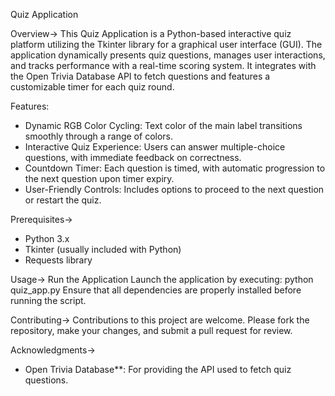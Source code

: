 Quiz Application

Overview->
This Quiz Application is a Python-based interactive quiz platform utilizing the Tkinter library for a graphical user interface (GUI). The application dynamically presents quiz questions, manages user interactions, and tracks performance with a real-time scoring system. It integrates with the Open Trivia Database API to fetch questions and features a customizable timer for each quiz round.

Features:
- Dynamic RGB Color Cycling: Text color of the main label transitions smoothly through a range of colors.
- Interactive Quiz Experience: Users can answer multiple-choice questions, with immediate feedback on correctness.
- Countdown Timer: Each question is timed, with automatic progression to the next question upon timer expiry.
- User-Friendly Controls: Includes options to proceed to the next question or restart the quiz.

Prerequisites->
- Python 3.x
- Tkinter (usually included with Python)
- Requests library

Usage->
Run the Application
Launch the application by executing: python quiz_app.py
Ensure that all dependencies are properly installed before running the script.

Contributing->
Contributions to this project are welcome. Please fork the repository, make your changes, and submit a pull request for review.

Acknowledgments->
- Open Trivia Database**: For providing the API used to fetch quiz questions.
